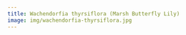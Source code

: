 ```yaml
---
title: Wachendorfia thyrsiflora (Marsh Butterfly Lily)
image: img/wachendorfia-thyrsiflora.jpg
---
```

